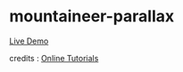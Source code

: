 # mountaineer-parallax

[Live Demo](https://pari55051.github.io/mountaineer-parallax/)

credits :
[Online Tutorials](https://www.youtube.com/c/OnlineTutorials4Designers/videos?sub_confirmation=1)
